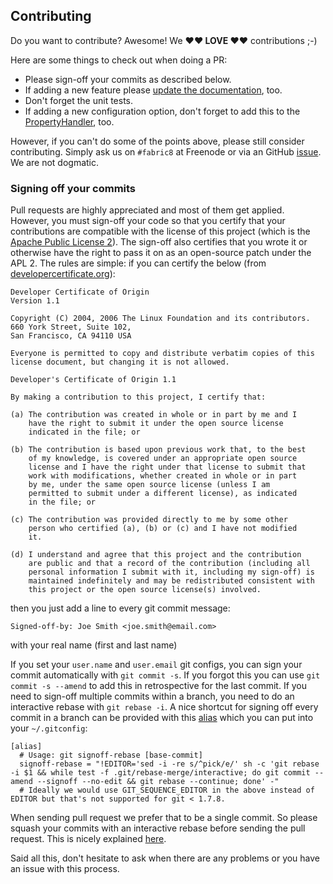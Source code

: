 ## Contributing 

Do you want to contribute? Awesome! We **♥︎♥︎ LOVE ♥︎♥︎** contributions ;-)

Here are some things to check out when doing a PR:

* Please sign-off your commits as described below.
* If adding a new feature please [update the documentation](https://github.com/fabric8io/docker-maven-plugin/blob/master/src/main/asciidoc/), too.
* Don't forget the unit tests.
* If adding a new configuration option, don't forget to add this to the [PropertyHandler](https://github.com/fabric8io/docker-maven-plugin/blob/master/src/main/java/io/fabric8/maven/docker/config/handler/property/PropertyConfigHandler.java), too.

However, if you can't do some of the points above, please still consider contributing. Simply ask us on `#fabric8` at Freenode or via an GitHub [issue](https://github.com/fabric8io/docker-maven-plugin/issues). We are not dogmatic.

### Signing off your commits

Pull requests are highly appreciated and most of them get applied. However, you
must sign-off your code so that you certify that your  contributions are compatible with the
license of this project (which is the [Apache Public License 2](../LICENSE)). The sign-off also certifies
that you wrote it or otherwise have the right to
pass it on as an open-source patch under the APL 2.  The rules are simple: if you
can certify the below (from
[developercertificate.org](http://developercertificate.org/)):

```
Developer Certificate of Origin
Version 1.1

Copyright (C) 2004, 2006 The Linux Foundation and its contributors.
660 York Street, Suite 102,
San Francisco, CA 94110 USA

Everyone is permitted to copy and distribute verbatim copies of this
license document, but changing it is not allowed.

Developer's Certificate of Origin 1.1

By making a contribution to this project, I certify that:

(a) The contribution was created in whole or in part by me and I
    have the right to submit it under the open source license
    indicated in the file; or

(b) The contribution is based upon previous work that, to the best
    of my knowledge, is covered under an appropriate open source
    license and I have the right under that license to submit that
    work with modifications, whether created in whole or in part
    by me, under the same open source license (unless I am
    permitted to submit under a different license), as indicated
    in the file; or

(c) The contribution was provided directly to me by some other
    person who certified (a), (b) or (c) and I have not modified
    it.

(d) I understand and agree that this project and the contribution
    are public and that a record of the contribution (including all
    personal information I submit with it, including my sign-off) is
    maintained indefinitely and may be redistributed consistent with
    this project or the open source license(s) involved.
```

then you just add a line to every git commit message:

    Signed-off-by: Joe Smith <joe.smith@email.com>

with your real name (first and last name)

If you set your `user.name` and `user.email` git configs, you can sign your
commit automatically with `git commit -s`. If you forgot this you can
use `git commit -s --amend` to add this in retrospective for the last commit.
If you need to sign-off multiple commits within a branch, you need to do an interactive
rebase with `git rebase -i`. A nice shortcut for signing off every commit in a branch can
be provided with this [alias](http://stackoverflow.com/questions/25570947/how-to-use-git-interactive-rebase-for-signing-off-a-series-of-commits)
which you can put into your `~/.gitconfig`:

````
[alias]
  # Usage: git signoff-rebase [base-commit]
  signoff-rebase = "!EDITOR='sed -i -re s/^pick/e/' sh -c 'git rebase -i $1 && while test -f .git/rebase-merge/interactive; do git commit --amend --signoff --no-edit && git rebase --continue; done' -"
  # Ideally we would use GIT_SEQUENCE_EDITOR in the above instead of EDITOR but that's not supported for git < 1.7.8.
````

When sending pull request we prefer that to be a single commit. So please squash your commits
with an interactive rebase before sending the pull request.  This is nicely explained [here](https://github.com/edx/edx-platform/wiki/How-to-Rebase-a-Pull-Request).

Said all this, don't hesitate to ask when there are any problems or you have an issue with this process.
